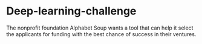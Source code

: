 # Deep-learning-challenge
The nonprofit foundation Alphabet Soup wants a tool that can help it select the applicants for funding with the best chance of success in their ventures.
